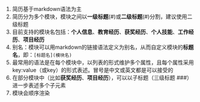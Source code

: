 1. 简历基于markdown语法为主
2. 简历分为多个模块，模块之间以**一级标题**(#)或**二级标题**(#)分割，建议使用二级标题
3. 目前支持的模块名包括：**个人信息**、**教育经历**、**获奖经历**、**个人技能**、**工作经历**、**项目经历**
4. 别名：模块可以用markdown的链接语法定义为别名，从而自定义模块的**标题名**，即：`[标题名](模块名)`
5. 最常用的语法是在每个模块中，以列表的形式维护多个属性，且每个属性采用key:value（或key）的形式表述。冒号是中文或英文都是可以接受的
6. 在部分模块中（比如**获奖经历**、**项目经历**），可以以子标题（三级标题 ###）进一步表述多个子元素
7. 模块会顺序渲染